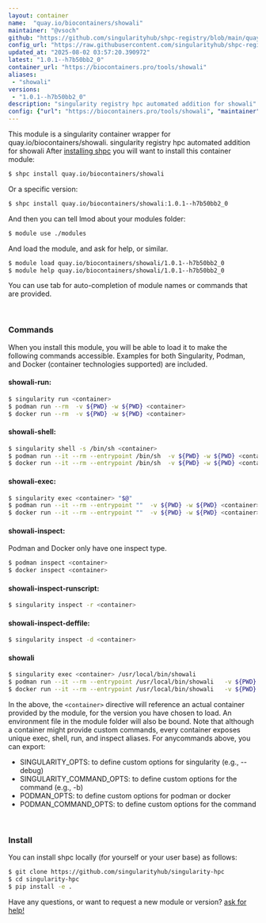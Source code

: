 ```yaml
---
layout: container
name:  "quay.io/biocontainers/showali"
maintainer: "@vsoch"
github: "https://github.com/singularityhub/shpc-registry/blob/main/quay.io/biocontainers/showali/container.yaml"
config_url: "https://raw.githubusercontent.com/singularityhub/shpc-registry/main/quay.io/biocontainers/showali/container.yaml"
updated_at: "2025-08-02 03:57:20.390972"
latest: "1.0.1--h7b50bb2_0"
container_url: "https://biocontainers.pro/tools/showali"
aliases:
 - "showali"
versions:
 - "1.0.1--h7b50bb2_0"
description: "singularity registry hpc automated addition for showali"
config: {"url": "https://biocontainers.pro/tools/showali", "maintainer": "@vsoch", "description": "singularity registry hpc automated addition for showali", "latest": {"1.0.1--h7b50bb2_0": "sha256:713e426e0c5429e5f8d353db7e6a099f6617c14ff39a1b9c5d440a3da3cc7d41"}, "tags": {"1.0.1--h7b50bb2_0": "sha256:713e426e0c5429e5f8d353db7e6a099f6617c14ff39a1b9c5d440a3da3cc7d41"}, "docker": "quay.io/biocontainers/showali", "aliases": {"showali": "/usr/local/bin/showali"}}
---
```


This module is a singularity container wrapper for quay.io/biocontainers/showali.
singularity registry hpc automated addition for showali
After [installing shpc](#install) you will want to install this container module:


```bash
$ shpc install quay.io/biocontainers/showali
```

Or a specific version:

```bash
$ shpc install quay.io/biocontainers/showali:1.0.1--h7b50bb2_0
```

And then you can tell lmod about your modules folder:

```bash
$ module use ./modules
```

And load the module, and ask for help, or similar.

```bash
$ module load quay.io/biocontainers/showali/1.0.1--h7b50bb2_0
$ module help quay.io/biocontainers/showali/1.0.1--h7b50bb2_0
```

You can use tab for auto-completion of module names or commands that are provided.

<br>

### Commands

When you install this module, you will be able to load it to make the following commands accessible.
Examples for both Singularity, Podman, and Docker (container technologies supported) are included.

#### showali-run:

```bash
$ singularity run <container>
$ podman run --rm  -v ${PWD} -w ${PWD} <container>
$ docker run --rm  -v ${PWD} -w ${PWD} <container>
```

#### showali-shell:

```bash
$ singularity shell -s /bin/sh <container>
$ podman run --it --rm --entrypoint /bin/sh  -v ${PWD} -w ${PWD} <container>
$ docker run --it --rm --entrypoint /bin/sh  -v ${PWD} -w ${PWD} <container>
```

#### showali-exec:

```bash
$ singularity exec <container> "$@"
$ podman run --it --rm --entrypoint ""  -v ${PWD} -w ${PWD} <container> "$@"
$ docker run --it --rm --entrypoint ""  -v ${PWD} -w ${PWD} <container> "$@"
```

#### showali-inspect:

Podman and Docker only have one inspect type.

```bash
$ podman inspect <container>
$ docker inspect <container>
```

#### showali-inspect-runscript:

```bash
$ singularity inspect -r <container>
```

#### showali-inspect-deffile:

```bash
$ singularity inspect -d <container>
```


#### showali

```bash
$ singularity exec <container> /usr/local/bin/showali
$ podman run --it --rm --entrypoint /usr/local/bin/showali   -v ${PWD} -w ${PWD} <container> -c " $@"
$ docker run --it --rm --entrypoint /usr/local/bin/showali   -v ${PWD} -w ${PWD} <container> -c " $@"
```



In the above, the `<container>` directive will reference an actual container provided
by the module, for the version you have chosen to load. An environment file in the
module folder will also be bound. Note that although a container
might provide custom commands, every container exposes unique exec, shell, run, and
inspect aliases. For anycommands above, you can export:

 - SINGULARITY_OPTS: to define custom options for singularity (e.g., --debug)
 - SINGULARITY_COMMAND_OPTS: to define custom options for the command (e.g., -b)
 - PODMAN_OPTS: to define custom options for podman or docker
 - PODMAN_COMMAND_OPTS: to define custom options for the command

<br>

### Install

You can install shpc locally (for yourself or your user base) as follows:

```bash
$ git clone https://github.com/singularityhub/singularity-hpc
$ cd singularity-hpc
$ pip install -e .
```

Have any questions, or want to request a new module or version? [ask for help!](https://github.com/singularityhub/singularity-hpc/issues)